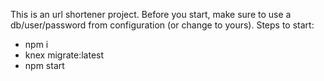 This is an url shortener project.
Before you start, make sure to use a db/user/password from configuration (or change to yours).
Steps to start: 
- npm i
- knex migrate:latest
- npm start
